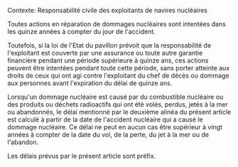 Contexte: Responsabilité civile des exploitants de navires nucléaires

Toutes actions en réparation de dommages nucléaires sont intentées dans les quinze années à compter du jour de l'accident.

Toutefois, si la loi de l'Etat du pavillon prévoit que la responsabilité de l'exploitant est couverte par une assurance ou toute autre garantie financière pendant une période supérieure à quinze ans, ces actions peuvent être intentées pendant toute cette période, sans porter atteinte aux droits de ceux qui ont agi contre l'exploitant du chef de décès ou dommage aux personnes avant l'expiration du délai de quinze ans.

Lorsqu'un dommage nucléaire est causé par du combustible nucléaire ou des produits ou déchets radioactifs qui ont été volés, perdus, jetés à la mer ou abandonnés, le délai mentionné par le deuxième alinéa du présent article est calculé à partir de la date de l'accident nucléaire qui a causé le dommage nucléaire. Ce délai ne peut en aucun cas être supérieur à vingt années à compter de la date du vol, de la perte, du jet à la mer ou de l'abandon.

Les délais prévus par le présent article sont préfix.
